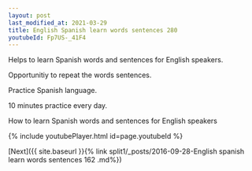 ```yaml
---
layout: post
last_modified_at: 2021-03-29
title: English Spanish learn words sentences 280 
youtubeId: Fp7US-_41F4
---
```

 
 
Helps to learn Spanish words and sentences for English speakers.

Opportunitiy to repeat the words sentences. 

Practice Spanish language. 
 
10 minutes practice every day. 
 
How to learn Spanish words and sentences for English speakers 
 
{% include youtubePlayer.html id=page.youtubeId %}
 
 
[Next]({{ site.baseurl }}{% link  split1/_posts/2016-09-28-English spanish learn words sentences 162 .md%})
 
